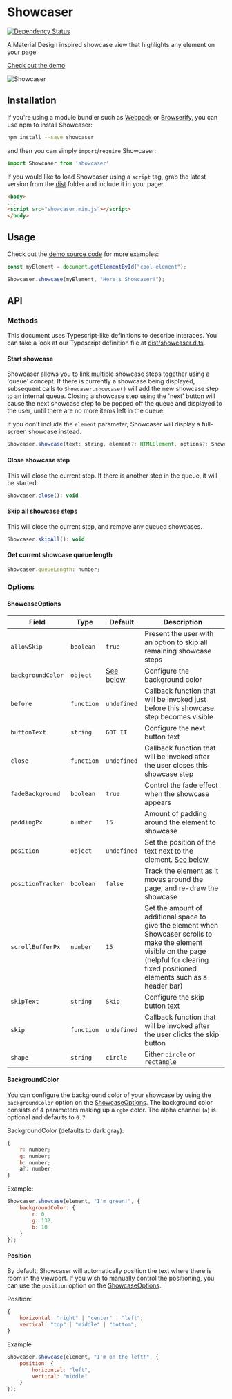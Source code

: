 # Showcaser

[![Dependency Status](https://david-dm.org/latitudegeo/showcaser.svg)](https://david-dm.org/latitudegeo/showcaser)

A Material Design inspired showcase view that highlights any element on your page.

[Check out the demo](https://latitudegeo.github.io/showcaser/)

![Showcaser](https://cloud.githubusercontent.com/assets/6355370/21340975/c8db80fc-c63e-11e6-9038-382dacddceba.PNG)

## Installation

If you're using a module bundler such as [Webpack](https://webpack.github.io/) or [Browserify](http://browserify.org/), you can use npm to install Showcaser:
```bash
npm install --save showcaser
```
and then you can simply `import`/`require` Showcaser:
```javascript
import Showcaser from 'showcaser'
```

If you would like to load Showcaser using a `script` tag, grab the latest version from the [dist](dist) folder and include it in your page:
```html
<body>
...
<script src="showcaser.min.js"></script>
</body>
```

## Usage

Check out the [demo source code](docs/scripts.js) for more examples:
```javascript
const myElement = document.getElementById("cool-element");

Showcaser.showcase(myElement, "Here's Showcaser!");
```

## API

### Methods

This document uses Typescript-like definitions to describe interaces. You can take a look at our Typescript definition file at [dist/showcaser.d.ts](dist/showcaser.d.ts).

#### Start showcase
Showcaser allows you to link multiple showcase steps together using a 'queue' concept. If there is currently a showcase being displayed, subsequent calls to `Showcaser.showcase()` will add the new showcase step to an internal queue. Closing a showcase step using the 'next' button will cause the next showcase step to be popped off the queue and displayed to the user, until there are no more items left in the queue.

If you don't include the `element` parameter, Showcaser will display a full-screen showcase instead.
```js
Showcaser.showcase(text: string, element?: HTMLElement, options?: ShowcaseOptions): void
```

#### Close showcase step
This will close the current step. If there is another step in the queue, it will be started.
```js
Showcaser.close(): void
```

#### Skip all showcase steps
This will close the current step, and remove any queued showcases.
```js
Showcaser.skipAll(): void
```

#### Get current showcase queue length
```js
Showcaser.queueLength: number;
```

### Options

#### ShowcaseOptions
| Field             | Type       | Default     | Description                                |
| ----------------- | ---------- | ----------- | ------------------------------------------ |
| `allowSkip`       | `boolean`  | `true`      | Present the user with an option to skip all remaining showcase steps
| `backgroundColor` | `object`   | [See below](#backgroundcolor) | Configure the background color |
| `before`          | `function` | `undefined` | Callback function that will be invoked just before this showcase step becomes visible |
| `buttonText`      | `string`   | `GOT IT`    | Configure the next button text             |
| `close`           | `function` | `undefined` | Callback function that will be invoked after the user closes this showcase step |
| `fadeBackground`  | `boolean`  | `true`      | Control the fade effect when the showcase appears |
| `paddingPx`       | `number`   | `15`        | Amount of padding around the element to showcase |
| `position`        | `object`   | `undefined` | Set the position of the text next to the element. [See below](#position) |
| `positionTracker` | `boolean`  | `false`     | Track the element as it moves around the page, and re-draw the showcase |
| `scrollBufferPx`  | `number`   | `15`        | Set the amount of additional space to give the element when Showcaser scrolls to make the element visible on the page (helpful for clearing fixed positioned elements such as a header bar) |
| `skipText`        | `string`   | `Skip`      | Configure the skip button text             |
| `skip`            | `function` | `undefined` | Callback function that will be invoked after the user clicks the skip button |
| `shape`           | `string`   | `circle`    | Either `circle` or `rectangle`             |

#### BackgroundColor
You can configure the background color of your showcase by using the `backgroundColor` option on the [ShowcaseOptions](#showcaseoptions). The background color consists of 4 parameters making up a `rgba` color. The alpha channel (`a`) is optional and defaults to `0.7`

BackgroundColor (defaults to dark gray):
```js
{
    r: number;
    g: number;
    b: number;
    a?: number;
}
```

Example:
```js
Showcaser.showcase(element, "I'm green!", {
    backgroundColor: {
        r: 0,
        g: 132,
        b: 10
    }
});
```

#### Position
By default, Showcaser will automatically position the text where there is room in the viewport. If you wish to manually control the positioning, you can use the `position` option on the [ShowcaseOptions](#showcaseoptions).

Position:
```js
{
    horizontal: "right" | "center" | "left";
    vertical: "top" | "middle" | "bottom";
}
```

Example
```js
Showcaser.showcase(element, "I'm on the left!", {
    position: {
        horizontal: "left",
        vertical: "middle"
    }
});
```
